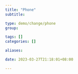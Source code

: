 ```yaml
---
title: "Phone"
subtitle:

type: demo/change/phone
group:

tags: []
categories: []

aliases:

date: 2023-03-27T21:18:01+08:00

---
```


